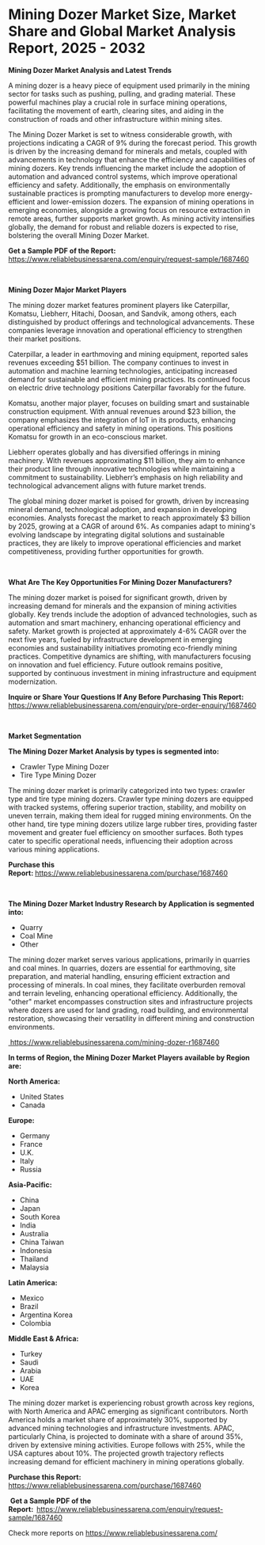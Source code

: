 <p><h1>Mining Dozer Market Size, Market Share and Global Market Analysis Report, 2025 - 2032</h1></p><p><strong>Mining Dozer Market Analysis and Latest Trends</strong></p>
<p><p>A mining dozer is a heavy piece of equipment used primarily in the mining sector for tasks such as pushing, pulling, and grading material. These powerful machines play a crucial role in surface mining operations, facilitating the movement of earth, clearing sites, and aiding in the construction of roads and other infrastructure within mining sites.</p><p>The Mining Dozer Market is set to witness considerable growth, with projections indicating a CAGR of 9% during the forecast period. This growth is driven by the increasing demand for minerals and metals, coupled with advancements in technology that enhance the efficiency and capabilities of mining dozers. Key trends influencing the market include the adoption of automation and advanced control systems, which improve operational efficiency and safety. Additionally, the emphasis on environmentally sustainable practices is prompting manufacturers to develop more energy-efficient and lower-emission dozers. The expansion of mining operations in emerging economies, alongside a growing focus on resource extraction in remote areas, further supports market growth. As mining activity intensifies globally, the demand for robust and reliable dozers is expected to rise, bolstering the overall Mining Dozer Market.</p></p>
<p><strong>Get a Sample PDF of the Report:&nbsp;</strong> <a href="https://www.reliablebusinessarena.com/enquiry/request-sample/1687460?utm_campaign=2483&utm_medium=2&utm_source=Github&utm_content=ia&utm_term=16022025&utm_id=mining-dozer">https://www.reliablebusinessarena.com/enquiry/request-sample/1687460</a></p>
<p>&nbsp;</p>
<p><strong>Mining Dozer Major Market Players</strong></p>
<p><p>The mining dozer market features prominent players like Caterpillar, Komatsu, Liebherr, Hitachi, Doosan, and Sandvik, among others, each distinguished by product offerings and technological advancements. These companies leverage innovation and operational efficiency to strengthen their market positions.</p><p>Caterpillar, a leader in earthmoving and mining equipment, reported sales revenues exceeding $51 billion. The company continues to invest in automation and machine learning technologies, anticipating increased demand for sustainable and efficient mining practices. Its continued focus on electric drive technology positions Caterpillar favorably for the future.</p><p>Komatsu, another major player, focuses on building smart and sustainable construction equipment. With annual revenues around $23 billion, the company emphasizes the integration of IoT in its products, enhancing operational efficiency and safety in mining operations. This positions Komatsu for growth in an eco-conscious market.</p><p>Liebherr operates globally and has diversified offerings in mining machinery. With revenues approximating $11 billion, they aim to enhance their product line through innovative technologies while maintaining a commitment to sustainability. Liebherr’s emphasis on high reliability and technological advancement aligns with future market trends.</p><p>The global mining dozer market is poised for growth, driven by increasing mineral demand, technological adoption, and expansion in developing economies. Analysts forecast the market to reach approximately $3 billion by 2025, growing at a CAGR of around 6%. As companies adapt to mining's evolving landscape by integrating digital solutions and sustainable practices, they are likely to improve operational efficiencies and market competitiveness, providing further opportunities for growth.</p></p>
<p>&nbsp;</p>
<p><strong>What Are The Key Opportunities For Mining Dozer Manufacturers?</strong></p>
<p><p>The mining dozer market is poised for significant growth, driven by increasing demand for minerals and the expansion of mining activities globally. Key trends include the adoption of advanced technologies, such as automation and smart machinery, enhancing operational efficiency and safety. Market growth is projected at approximately 4-6% CAGR over the next five years, fueled by infrastructure development in emerging economies and sustainability initiatives promoting eco-friendly mining practices. Competitive dynamics are shifting, with manufacturers focusing on innovation and fuel efficiency. Future outlook remains positive, supported by continuous investment in mining infrastructure and equipment modernization.</p></p>
<p><strong>Inquire or Share Your Questions If Any Before Purchasing This Report:</strong> <a href="https://www.reliablebusinessarena.com/enquiry/pre-order-enquiry/1687460?utm_campaign=2483&utm_medium=2&utm_source=Github&utm_content=ia&utm_term=16022025&utm_id=mining-dozer">https://www.reliablebusinessarena.com/enquiry/pre-order-enquiry/1687460</a></p>
<p>&nbsp;</p>
<p><strong>Market Segmentation</strong></p>
<p><strong>The Mining Dozer Market Analysis by types is segmented into:</strong></p>
<p><ul><li>Crawler Type Mining Dozer</li><li>Tire Type Mining Dozer</li></ul></p>
<p><p>The mining dozer market is primarily categorized into two types: crawler type and tire type mining dozers. Crawler type mining dozers are equipped with tracked systems, offering superior traction, stability, and mobility on uneven terrain, making them ideal for rugged mining environments. On the other hand, tire type mining dozers utilize large rubber tires, providing faster movement and greater fuel efficiency on smoother surfaces. Both types cater to specific operational needs, influencing their adoption across various mining applications.</p></p>
<p><strong>Purchase this Report:&nbsp;</strong><a href="https://www.reliablebusinessarena.com/purchase/1687460?utm_campaign=2483&utm_medium=2&utm_source=Github&utm_content=ia&utm_term=16022025&utm_id=mining-dozer">https://www.reliablebusinessarena.com/purchase/1687460</a></p>
<p>&nbsp;</p>
<p><strong>The Mining Dozer Market Industry Research by Application is segmented into:</strong></p>
<p><ul><li>Quarry</li><li>Coal Mine</li><li>Other</li></ul></p>
<p><p>The mining dozer market serves various applications, primarily in quarries and coal mines. In quarries, dozers are essential for earthmoving, site preparation, and material handling, ensuring efficient extraction and processing of minerals. In coal mines, they facilitate overburden removal and terrain leveling, enhancing operational efficiency. Additionally, the "other" market encompasses construction sites and infrastructure projects where dozers are used for land grading, road building, and environmental restoration, showcasing their versatility in different mining and construction environments.</p></p>
<p><a href="https://www.reliablebusinessarena.com/mining-dozer-r1687460?utm_campaign=2483&utm_medium=2&utm_source=Github&utm_content=ia&utm_term=16022025&utm_id=mining-dozer">&nbsp;https://www.reliablebusinessarena.com/mining-dozer-r1687460</a></p>
<p><strong>In terms of Region, the Mining Dozer Market Players available by Region are:</strong></p>
<p>
    <p> <strong> North America: </strong>
        <ul>
            <li>United States</li>
            <li>Canada</li>
        </ul>
        </p> 
    <p> <strong> Europe: </strong>
        <ul>
            <li>Germany</li>
            <li>France</li>
            <li>U.K.</li>
            <li>Italy</li>
            <li>Russia</li>
        </ul>
        </p> 
    <p> <strong> Asia-Pacific: </strong>
        <ul>
            <li>China</li>
            <li>Japan</li>
            <li>South Korea</li>
            <li>India</li>
            <li>Australia</li>
            <li>China Taiwan</li>
            <li>Indonesia</li>
            <li>Thailand</li>
            <li>Malaysia</li>
        </ul>
        </p> 
    <p> <strong> Latin America: </strong>
        <ul>
            <li>Mexico</li>
            <li>Brazil</li>
            <li>Argentina Korea</li>
            <li>Colombia</li>
        </ul>
        </p> 
    <p> <strong> Middle East & Africa: </strong>
        <ul>
            <li>Turkey</li>
            <li>Saudi</li>
            <li>Arabia</li>
            <li>UAE</li>
            <li>Korea</li>
        </ul>
    </p>
    </p>
<p><p>The mining dozer market is experiencing robust growth across key regions, with North America and APAC emerging as significant contributors. North America holds a market share of approximately 30%, supported by advanced mining technologies and infrastructure investments. APAC, particularly China, is projected to dominate with a share of around 35%, driven by extensive mining activities. Europe follows with 25%, while the USA captures about 10%. The projected growth trajectory reflects increasing demand for efficient machinery in mining operations globally.</p></p>
<p><strong>Purchase this Report: </strong><a href="https://www.reliablebusinessarena.com/purchase/1687460?utm_campaign=2483&utm_medium=2&utm_source=Github&utm_content=ia&utm_term=16022025&utm_id=mining-dozer">https://www.reliablebusinessarena.com/purchase/1687460</a></p>
<p>&nbsp;<strong>Get a Sample PDF of the Report:&nbsp;&nbsp;</strong><a href="https://www.reliablebusinessarena.com/enquiry/request-sample/1687460?utm_campaign=2483&utm_medium=2&utm_source=Github&utm_content=ia&utm_term=16022025&utm_id=mining-dozer">https://www.reliablebusinessarena.com/enquiry/request-sample/1687460</a></p>
<p><strong></strong></p>
<p>Check more reports on <a href="https://www.reliablebusinessarena.com/?utm_campaign=2483&utm_medium=2&utm_source=Github&utm_content=ia&utm_term=16022025&utm_id=mining-dozer">https://www.reliablebusinessarena.com/</a></p>